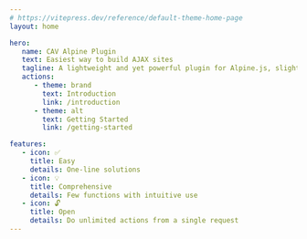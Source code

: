 ```yaml
---
# https://vitepress.dev/reference/default-theme-home-page
layout: home

hero:
   name: CAV Alpine Plugin
   text: Easiest way to build AJAX sites
   tagline: A lightweight and yet powerful plugin for Alpine.js, slightly inspired by HTMX and jQuery.
   actions:
      - theme: brand
        text: Introduction
        link: /introduction
      - theme: alt
        text: Getting Started
        link: /getting-started

features:
   - icon: ✅
     title: Easy
     details: One-line solutions
   - icon: 💡
     title: Comprehensive
     details: Few functions with intuitive use
   - icon: 🔓
     title: Open
     details: Do unlimited actions from a single request
---
```

